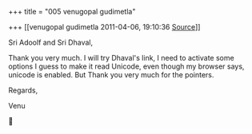 +++
title = "005 venugopal gudimetla"

+++
[[venugopal gudimetla	2011-04-06, 19:10:36 [Source](https://groups.google.com/g/samskrita/c/hFJOWLhVyuI)]]



  
Sri Adoolf and Sri Dhaval,  
  
Thank you very much. I will try Dhaval's link, I need to activate some options I guess to make it read Unicode, even though my browser says, unicode is enabled. But Thank you very much for the pointers.  
  
Regards,  
  
Venu




